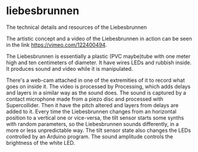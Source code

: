 # liebesbrunnen
The technical details and resources of the Liebesbrunnen

The artistic concept and a video of the Liebesbrunnen in action can be seen in the link https://vimeo.com/122400494.

The Liebesbrunnen is essentially a plastic (PVC maybe)tube with one meter high and ten centimeters of diameter. It have wires LEDs and rubbish inside. It produces sound and video while it is manipulated.

There's a web-cam attached in one of the extremities of it to record what goes on inside it. The video is processed by Processing, which adds delays and layers in a similar way as the sound does.
The sound is captured by a contact microphone made from a piezo disc and processed with Supercollider. Then it have the pitch altered and layers from delays are added to it.
Every time the Liebesbrunnen changes from an horizontal position to a vertical one or vice-versa, the tilt sensor starts some synths with random parameters, so the Liebesbrunnen sounds differently, in a more or less unpredictable way. The tilt sensor state also changes the LEDs controlled by an Arduino program. The sound amplitude controls the brightness of the white LED.
